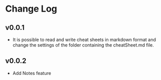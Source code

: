 # Change Log

## v0.0.1

- It is possible to read and write cheat sheets in markdown format and change the settings of the folder containing the cheatSheet.md file.

## v0.0.2

- Add Notes feature
